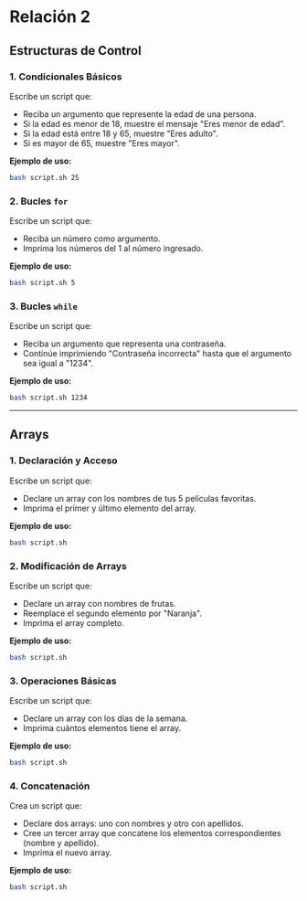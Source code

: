 # Relación 2

## Estructuras de Control

### 1. Condicionales Básicos
Escribe un script que:
- Reciba un argumento que represente la edad de una persona.
- Si la edad es menor de 18, muestre el mensaje "Eres menor de edad".
- Si la edad está entre 18 y 65, muestre "Eres adulto".
- Si es mayor de 65, muestre "Eres mayor".

**Ejemplo de uso:**
```bash
bash script.sh 25
```

### 2. Bucles `for`
Escribe un script que:
- Reciba un número como argumento.
- Imprima los números del 1 al número ingresado.

**Ejemplo de uso:**
```bash
bash script.sh 5
```

### 3. Bucles `while`
Escribe un script que:
- Reciba un argumento que representa una contraseña.
- Continúe imprimiendo "Contraseña incorrecta" hasta que el argumento sea igual a "1234".

**Ejemplo de uso:**
```bash
bash script.sh 1234
```

---

## Arrays

### 1. Declaración y Acceso
Escribe un script que:
- Declare un array con los nombres de tus 5 películas favoritas.
- Imprima el primer y último elemento del array.

**Ejemplo de uso:**
```bash
bash script.sh
```

### 2. Modificación de Arrays
Escribe un script que:
- Declare un array con nombres de frutas.
- Reemplace el segundo elemento por "Naranja".
- Imprima el array completo.

**Ejemplo de uso:**
```bash
bash script.sh
```

### 3. Operaciones Básicas
Escribe un script que:
- Declare un array con los días de la semana.
- Imprima cuántos elementos tiene el array.

**Ejemplo de uso:**
```bash
bash script.sh
```

### 4. Concatenación
Crea un script que:
- Declare dos arrays: uno con nombres y otro con apellidos.
- Cree un tercer array que concatene los elementos correspondientes (nombre y apellido).
- Imprima el nuevo array.

**Ejemplo de uso:**
```bash
bash script.sh
```

